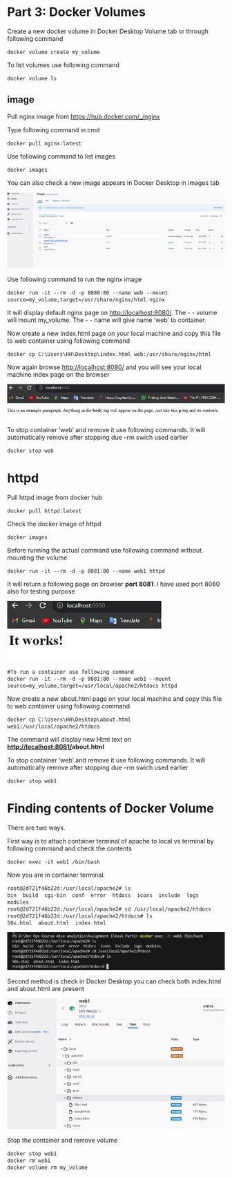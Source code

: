 # **Part 3: Docker Volumes**

Create a new docker volume in Docker Desktop Volume tab or through following command

```
docker volume create my_volume
```

To list volumes use following command

```
docker volume ls
```

## **image**

Pull nginx image from <https://hub.docker.com/_/nginx>

Type following command in cmd

```
docker pull nginx:latest
```

Use following command to list images

```
docker images
```

You can also check a new image appears in Docker Desktop in images tab

![](media/49b23a1f81fc5981750e52286a8e460b.png)

Use following command to run the nginx image

```
docker run -it --rm -d -p 8080:80 --name web --mount source=my_volume,target=/usr/share/nginx/html nginx
```

It will display default nginx page on <http://localhost:8080/>. The - - volume will mount my_volume. The - - name will give name ‘web’ to container.

Now create a new index.html page on your local machine and copy this file to web container using following command

```
docker cp C:\Users\HH\Desktop\index.html web:/usr/share/nginx/html
```

Now again browse <http://localhost:8080/> and you will see your local machine index page on the browser

![](media/ddfb2f4bd0e446d2721559800680a4ec.png)

To stop container ‘web’ and remove it use following commands. It will automatically remove after stopping due –rm swich used earlier

```
docker stop web
```

# **httpd**

Pull httpd image from docker hub

```
docker pull httpd:latest
```

Check the docker image of httpd

```
docker images
```

Before running the actual command use following command without mounting the volume

```
docker run -it --rm -d -p 8081:80 --name web1 httpd
```

It will return a following page on browser **port 8081**. I have used port 8080 also for testing purpose

![](media/10f0ace6ed4ec5bd427dcbd7a3b42d06.png)

```
#To run a container use following command
docker run -it --rm -d -p 8081:80 --name web1 --mount source=my_volume,target=/usr/local/apache2/htdocs httpd
```

Now create a new about.html page on your local machine and copy this file to web container using following command

```
docker cp C:\Users\HH\Desktop\about.html web1:/usr/local/apache2/htdocs
```

The command will display new Html text on [**http://localhost:8081/**](http://localhost:8081/)**about.html**

To stop container ‘web’ and remove it use following commands. It will automatically remove after stopping due –rm swich used earlier

```
docker stop web1
```

# **Finding contents of Docker Volume**

There are two ways.

First way is to attach container terminal of apache to local vs terminal by following command and check the contents

```
docker exec -it web1 /bin/bash
```

Now you are in container terminal.

```
root@2d721f46b22d:/usr/local/apache2# ls
bin  build  cgi-bin  conf  error  htdocs  icons  include  logs  modules
root@2d721f46b22d:/usr/local/apache2# cd /usr/local/apache2/htdocs
root@2d721f46b22d:/usr/local/apache2/htdocs# ls
50x.html  about.html  index.html
```

![](media/0a21315af54cb2fa775041a6ae59f37d.png)

Second method is check in Docker Desktop you can check both index.html and about.html are present

![](media/0557da40f5164236592a93e243b15c06.png)

Stop the container and remove volume

```
docker stop web1
docker rm web1
docker volume rm my_volume
```
